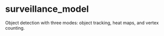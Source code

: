 # surveillance_model
Object detection with three modes: object tracking, heat maps, and vertex counting.
